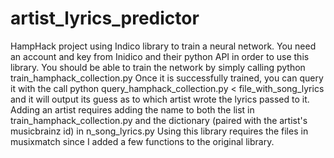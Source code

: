 # artist_lyrics_predictor
HampHack project using Indico library to train a neural network.
You need an account and key from Inidico and their python API in order to use this library.
You should be able to train the network by simply calling python train_hamphack_collection.py
Once it is successfully trained, you can query it with the call python query_hamphack_collection.py < file_with_song_lyrics
and it will output its guess as to which artist wrote the lyrics passed to it.
Adding an artist requires adding the name to both the list in train_hamphack_collection.py and the dictionary (paired with the artist's
musicbrainz id) in n_song_lyrics.py
Using this library requires the files in musixmatch since I added a few functions to the original library.
